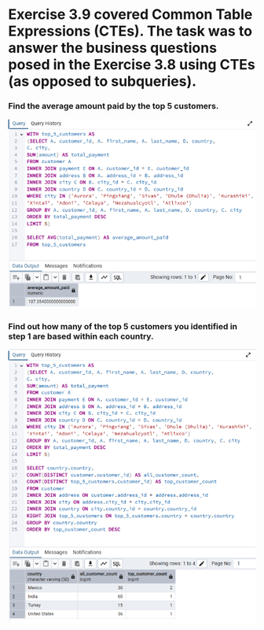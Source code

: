 # Exercise 3.9 covered Common Table Expressions (CTEs). The task was to answer the business questions posed in the Exercise 3.8 using CTEs (as opposed to subqueries).

### Find the average amount paid by the top 5 customers.
![Image of code and output](images/Ex3.9_1.png)

### Find out how many of the top 5 customers you identified in step 1 are based within each country.
![Image of Code and output](images/Ex3.9_2.png)
